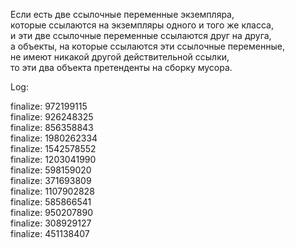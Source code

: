 Если есть две ссылочные переменные экземпляра, <br/>
которые ссылаются на экземпляры одного и того же класса, <br/>
и эти две ссылочные переменные ссылаются друг на друга, <br/>
а объекты, на которые ссылаются эти ссылочные переменные, <br/>
не имеют никакой другой действительной ссылки, <br/>
то эти два объекта претенденты на сборку мусора.<br/>

Log:

finalize: 972199115 <br/>
finalize: 926248325<br/>
finalize: 856358843<br/>
finalize: 1980262334<br/>
finalize: 1542578552<br/>
finalize: 1203041990<br/>
finalize: 598159020<br/>
finalize: 371693809<br/>
finalize: 1107902828<br/>
finalize: 585866541<br/>
finalize: 950207890<br/>
finalize: 308929127<br/>
finalize: 451138407<br/>